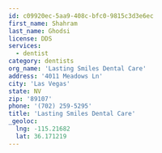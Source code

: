 ```yaml
---
id: c09920ec-5aa9-408c-bfc0-9815c3d3e6ec
first_name: Shahram
last_name: Ghodsi
license: DDS
services:
  - dentist
category: dentists
org_name: 'Lasting Smiles Dental Care'
address: '4011 Meadows Ln'
city: 'Las Vegas'
state: NV
zip: '89107'
phone: '(702) 259-5295'
title: 'Lasting Smiles Dental Care'
_geoloc:
  lng: -115.21682
  lat: 36.171219
---
```

